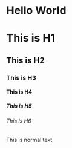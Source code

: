  # Hello World #
 # This is H1 #
 ## This is H2 ##
 ### This is H3 ###
 #### This is H4 ####
 ##### This is H5 #####
###### This is H6 ######
This is normal text
